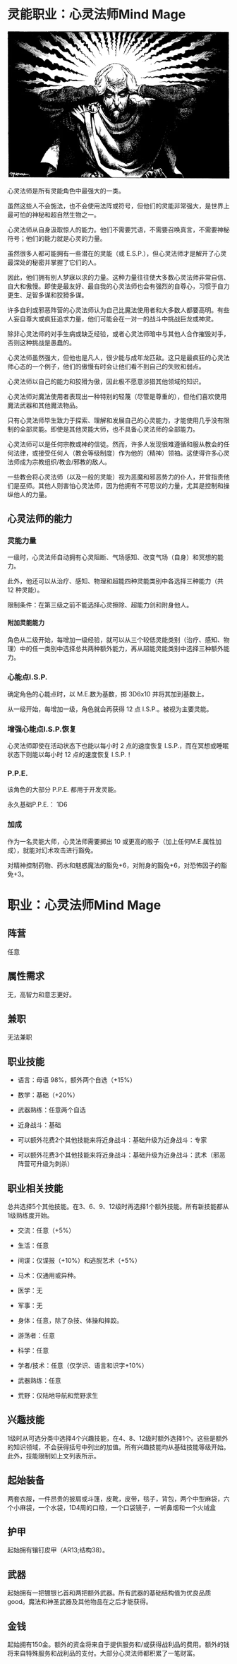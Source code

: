 # 灵能职业：心灵法师Mind Mage

![image-20240708102509565](./assets/image-20240708102509565.webp)

心灵法师是所有灵能角色中最强大的一类。

虽然这些人不会施法，也不会使用法阵或符号，但他们的灵能非常强大，是世界上最可怕的神秘和超自然生物之一。

心灵法师从自身汲取惊人的能力。他们不需要咒语，不需要召唤真言，不需要神秘符号；他们的能力就是心灵的力量。

虽然很多人都可能拥有一些潜在的灵能（或 E.S.P.），但心灵法师才是解开了心灵最深处的秘密并掌握了它们的人。

因此，他们拥有别人梦寐以求的力量。这种力量往往使大多数心灵法师非常自信、自大和傲慢。即使是最友好、最自我的心灵法师也会有强烈的自尊心，习惯于自力更生、足智多谋和狡猾多谋。

许多自利或邪恶阵营的心灵法师认为自己比魔法使用者和大多数人都要高明。有些人妄自尊大或疯狂追求力量，他们可能会在一对一的战斗中挑战巨龙或神灵。

除非心灵法师的对手生病或缺乏经验，或者心灵法师暗中与其他人合作摧毁对手，否则这种挑战是愚蠢的。

心灵法师虽然强大，但他也是凡人，很少能与成年龙匹敌。这只是最疯狂的心灵法师心态的一个例子，他们的傲慢有时会让他们看不到自己的失败和弱点。

心灵法师以自己的能力和狡猾为傲，因此极不愿意涉猎其他领域的知识。

心灵法师对魔法使用者表现出一种特别的轻蔑（尽管是尊重的），但他们喜欢使用魔法武器和其他魔法物品。

只有心灵法师毕生致力于探索、理解和发展自己的心灵能力，才能使用几乎没有限制的全部灵能。即使是其他灵能大师，也不具备心灵法师的全部能力。

心灵法师可以是任何宗教或神的信徒。然而，许多人发现很难遵循和服从教会的任何法律，或接受任何人（教会等级制度）作为他的（精神）领袖。这使得许多心灵法师成为宗教组织/教会/邪教的敌人。

一些教会将心灵法师（以及一般的灵能）视为恶魔和邪恶势力的仆人，并曾指责他们是巫师。其他人则害怕心灵法师，因为他拥有不可思议的力量，尤其是控制和操纵他人的力量。

## 心灵法师的能力

### 灵能力量

一级时，心灵法师自动拥有心灵阻断、气场感知、改变气场（自身）和冥想的能力。

此外，他还可以从治疗、感知、物理和超能四种灵能类别中各选择三种能力（共 12 种灵能）。

限制条件：在第三级之前不能选择心灵擦除、超能力剑和附身他人。

#### 附加灵能能力

角色从二级开始，每增加一级经验，就可以从三个较低灵能类别（治疗、感知、物理）中的任一类别中选择总共两种额外能力，再从超能灵能类别中选择三种额外能力。

### 心能点I.S.P.

确定角色的心能点时，以 M.E.数为基数，掷 3D6x10 并将其加到基数上。

从一级开始，每增加一级，角色就会再获得 12 点 I.S.P.。被视为主要灵能。

### 增强心能点I.S.P.恢复

心灵法师即使在活动状态下也能以每小时 2 点的速度恢复 I.S.P.，而在冥想或睡眠状态下则能以每小时 12 点的速度恢复 I.S.P.！

### P.P.E.

该角色的大部分 P.P.E. 都用于开发灵能。

永久基础P.P.E.： 1D6

### 加成

作为一名灵能大师，心灵法师需要掷出 10 或更高的骰子（加上任何M.E.属性加成），就能对幻术攻击进行豁免。

对精神控制药物、药水和魅惑魔法的豁免+6，对附身的豁免+6，对恐怖因子的豁免+3。

# 职业：心灵法师Mind Mage

## 阵营

任意

## 属性需求

无，高智力和意志更好。

## 兼职

无法兼职

## 职业技能

- 语言：母语 98%，额外两个自选（+15%）

- 数学：基础（+20%）

- 武器熟练：任意两个自选

- 近身战斗：基础

- 可以额外花费2个其他技能来将近身战斗：基础升级为近身战斗：专家

- 可以额外花费3个其他技能来将近身战斗：基础升级为近身战斗：武术（邪恶阵营可升级为刺杀）


## 职业相关技能

总共选择5个其他技能。在3、6、9、12级时再选择1个额外技能。所有新技能都从1级熟练度开始。

- 交流：任意（+5%）

- 生活：任意

- 间谍：仅谍报（+10%）和逃脱艺术（+5%）

- 马术：仅通用或异种。

- 医学：无

- 军事：无

- 身体：任意，除了杂技、体操和摔跤。

- 游荡者：任意

- 科学：任意

- 学者/技术：任意（仅学识、语言和识字+10%）

- 武器熟练：任意

- 荒野：仅陆地导航和荒野求生

## 兴趣技能

1级时从可选分类中选择4个兴趣技能，在4、8、12级时额外选择1个。这些是额外的知识领域，不会获得括号中列出的加值。所有兴趣技能均从基础技能等级开始。此外，技能限制如上文列表所示。

## 起始装备

两套衣服，一件昂贵的披肩或斗篷，皮靴，皮带，毯子，背包，两个中型麻袋，六个小麻袋，一个水袋，1D4周的口粮，一个口袋镜子，一听鼻烟和一个火绒盒

## 护甲

起始拥有镶钉皮甲（AR13;结构38）。

## 武器

起始拥有一把镀银匕首和两把额外武器。所有武器的基础结构值为优良品质good。魔法和神圣武器及其他物品在之后才能获得。

## 金钱

起始拥有150金。额外的资金将来自于提供服务和/或获得战利品的费用。额外的钱将来自特殊服务和战利品的支付。大部分心灵法师都积累了一笔财富。